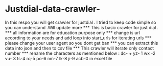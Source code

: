 # Justdial-data-crawler-
In this respo you will get crawler for justdial . I tried to keep code simple so you can understand .Will update more 
*** This is basic crawler for just dial .
*** all information are for education purpose only 
*** change is url according to your needs and add loop into start_urls for iterating urls 
*** please change your user agent so you dont get ban 
*** you can extract this data into json and then to csv file 
*** This crawler will iterate only contact number 
*** rename the characters as mentioned below :
dc- +
yz- 1
wx -2 
vu- 3
ts-4
rq-5
po-6
nm-7
lk-8
ji-9
acb-0 in excel file 

